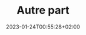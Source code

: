 ---
members: ["PLevy"]
title: "Autre part"
date: 2023-01-24T00:55:28+02:00
draft: false
layout: else
searchFilter: else
tags: ['elsewhere', 'projects', 'media', 'lectures']
comment: false
topics: 
    topic1:
        theme: projects
        ref: autre-part-projets-qmf31j04o5y4g8qu
    topic2:
        theme: lectures
        ref: autre-part-lectures-bmzv6lzfd98762zw
    topic3:
        theme: media
        ref: autre-part-media-wf6ra7bs3b4nd1gr
notEverything: true
notListed: true
---